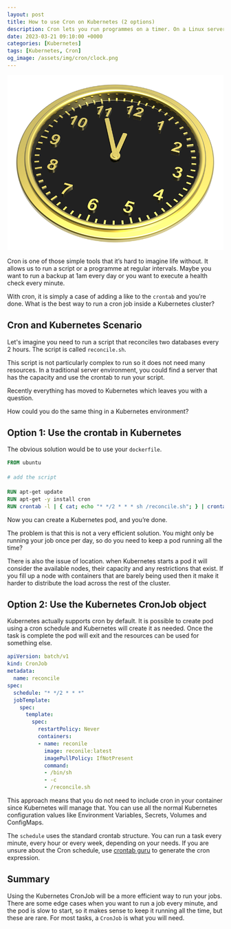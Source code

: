 ```yaml
---
layout: post
title: How to use Cron on Kubernetes (2 options)
description: Cron lets you run programmes on a timer. On a Linux server, that’s easy, but how can you use Cron with Kubernetes, there are two options
date: 2023-03-21 09:10:00 +0000
categories: [Kubernetes]
tags: [Kubernetes, Cron]
og_image: /assets/img/cron/clock.png
---
```


![Clock](/assets/img/cron/clock.png)

Cron is one of those simple tools that it’s hard to imagine life without. It allows us to run a script or a programme at regular intervals. Maybe you want to run a backup at 1am every day or you want to execute a health check every minute. 

With cron, it is simply a case of adding a like to the `crontab` and you’re done. What is the best way to run a cron job inside a Kubernetes cluster?

## Cron and Kubernetes Scenario

Let's imagine you need to run a script that reconciles two databases every 2 hours. The script is called `reconcile.sh`.

This script is not particularly complex to run so it does not need many resources. In a traditional server environment, you could find a server that has the capacity and use the crontab to run your script.

Recently everything has moved to Kubernetes which leaves you with a question.

How could you do the same thing in a Kubernetes environment?

## Option 1: Use the crontab in Kubernetes

The obvious solution would be to use your `dockerfile`.

```dockerfile
FROM ubuntu

# add the script

RUN apt-get update 
RUN apt-get -y install cron 
RUN crontab -l | { cat; echo "* */2 * * * sh /reconcile.sh"; } | crontab –

```

Now you can create a Kubernetes pod, and you’re done.

The problem is that this is not a very efficient solution. You might only be running your job once per day, so do you need to keep a pod running all the time?

There is also the issue of location. when Kubernetes starts a pod it will consider the available nodes, their capacity and any restrictions that exist. If you fill up a node with containers that are barely being used then it make it harder to distribute the load across the rest of the cluster.

## Option 2: Use the Kubernetes CronJob object

Kubernetes actually supports cron by default. It is possible to create pod using a cron schedule and Kubernetes will create it as needed. Once the task is complete the pod will exit and the resources can be used for something else. 

```yaml
apiVersion: batch/v1
kind: CronJob
metadata:
  name: reconcile
spec:
  schedule: "* */2 * * *"
  jobTemplate:
    spec:
      template:
        spec:
          restartPolicy: Never
          containers:
          - name: reconile
            image: reconile:latest
            imagePullPolicy: IfNotPresent
            command:
            - /bin/sh
            - -c
            - /reconcile.sh
```

This approach means that you do not need to include cron in your container since Kubernetes will manage that. You can use all the normal Kubernetes configuration values like Environment Variables, Secrets, Volumes and ConfigMaps.

The `schedule` uses the standard crontab structure. You can run a task every minute, every hour or every week, depending on your needs. If you are unsure about the Cron schedule, use [crontab guru](https://crontab.guru/) to generate the cron expression. 

## Summary

Using the Kubernetes CronJob will be a more efficient way to run your jobs. There are some edge cases when you want to run a job every minute, and the pod is slow to start, so it makes sense to keep it running all the time, but these are rare. For most tasks, a `CronJob` is what you will need.
